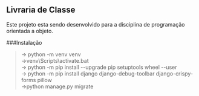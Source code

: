 ##  Livraria de Classe
   Este projeto esta sendo desenvolvido para a disciplina de programação 
  orientada a objeto. 
  
###Instalação
>   -> python -m venv venv  
    ->venv\Scripts\activate.bat  
    -> python -m pip install --upgrade pip setuptools wheel --user  
    -> python -m pip install django django-debug-toolbar django-crispy-forms
pillow  
    ->python manage.py migrate  